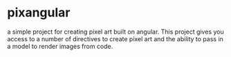 # pixangular

a simple project for creating pixel art built on angular. This project gives you access to a number of directives to create pixel art and the ability to pass in a model to render images from code.
